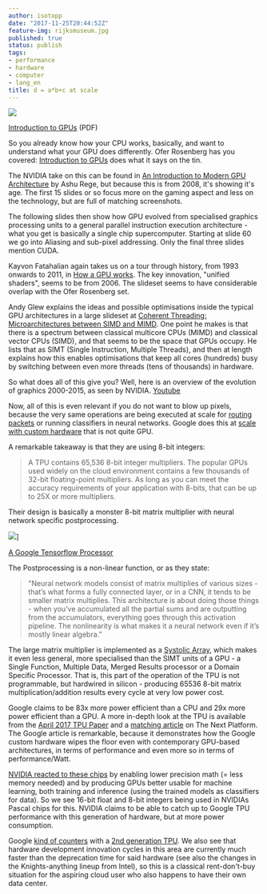 ```yaml
---
author: isotopp
date: "2017-11-25T20:44:52Z"
feature-img: rijksmuseum.jpg
published: true
status: publish
tags:
- performance
- hardware
- computer
- lang_en
title: d = a*b+c at scale
---
```

![](https://blog.koehntopp.info/uploads/2017/11/dabc.png)

[Introduction to GPUs](http://haifux.org/lectures/267/Introduction-to-GPUs.pdf) (PDF)

So you already know how your CPU works, basically, and want to understand
what your GPU does differently. Ofer Rosenberg has you covered:
[Introduction to GPUs](http://haifux.org/lectures/267/Introduction-to-GPUs.pdf) does what it
says on the tin.

The NVIDIA take on this can be found in [An Introduction to Modern GPU
Architecture](http://download.nvidia.com/developer/cuda/seminar/TDCI_Arch.pdf)
by Ashu Rege, but because this is from 2008, it's showing it's age. The
first 15 slides or so focus more on the gaming aspect and less on the
technology, but are full of matching screenshots.

The following slides then show how GPU evolved from specialised graphics
processing units to a general parallel instruction execution architecture -
what you get is basically a single chip supercomputer. Starting at slide 60
we go into Aliasing and sub-pixel addressing. Only the final three slides
mention CUDA.

Kayvon Fatahalian again takes us on a tour through history, from 1993
onwards to 2011, in
[How a GPU works](https://www.cs.cmu.edu/afs/cs/academic/class/15462-f11/www/lec_slides/lec19.pdf).
The key innovation, "unified shaders", seems to be from 2006. The slideset
seems to have considerable overlap with the Ofer Rosenberg set.

Andy Glew explains the ideas and possible optimisations inside the typical
GPU architectures in a large slideset at
[Coherent Threading: Microarchitectures between SIMD and MIMD](https://parlab.eecs.berkeley.edu/sites/all/parlab/files/20090827-glew-vector.pdf).
One point he makes is that there is a spectrum between classical multicore
CPUs (MIMD) and classical vector CPUs (SIMD), and that seems to be the space
that GPUs occupy. He lists that as SIMT (Single Instruction, Multiple
Threads), and then at length explains how this enables optimisations that
keep all cores (hundreds) busy by switching between even more threads (tens
of thousands) in hardware.

So what does all of this give you? Well, here is an overview of the
evolution of graphics 2000-2015, as seen by NVIDIA.
[Youtube](https://www.youtube.com/watch?v=6QJvAiCHXqc)

Now, all of this is even relevant if you do not want to blow up pixels,
because the very same operations are being executed at scale for
[routing packets](https://www.youtube.com/watch?v=df2_72wjEdw) or running classifiers
in neural networks. Google does this at
[scale with custom hardware](https://cloud.google.com/blog/big-data/2017/05/an-in-depth-look-at-googles-first-tensor-processing-unit-tpu)
that is not quite GPU.

A remarkable takeaway is that they are using 8-bit integers:

> A TPU contains 65,536 8-bit integer multipliers. The popular GPUs used
> widely on the cloud environment contains a few thousands of 32-bit
> floating-point multipliers. As long as you can meet the accuracy
> requirements of your application with 8-bits, that can be up to 25X or
> more multipliers.

Their design is basically a monster 8-bit matrix multiplier with neural
network specific postprocessing.

![](https://blog.koehntopp.info/uploads/2017/11/tpu-15.png)]

[A Google Tensorflow Processor](https://cloud.google.com/blog/big-data/2017/05/an-in-depth-look-at-googles-first-tensor-processing-unit-tpu)

The Postprocessing is a non-linear function, or as they state:

> "Neural network models consist of matrix multiplies of various sizes -
> that’s what forms a fully connected layer, or in a CNN, it tends to be
> smaller matrix multiplies. This architecture is about doing those things -
> when you’ve accumulated all the partial sums and are outputting from
> the accumulators, everything goes through this activation pipeline. The
> nonlinearity is what makes it a neural network even if it’s mostly
> linear algebra.”

The large matrix multiplier is implemented as a
[Systolic Array](https://en.wikipedia.org/wiki/Systolic_array), which makes it even
less general, more specialised than the SIMT units of a GPU -  a Single
Function, Multiple Data, Merged Results processor or a Domain Specific
Processor. That is, this part of the operation of the TPU is not
programmable, but hardwired in silicon - producing 65536 8-bit matrix
multiplication/addition results every cycle at very low power cost.

Google claims to be 83x more power efficient than a CPU and 29x more power
efficient than a GPU. A more in-depth look at the TPU is available from the
[April 2017 TPU Paper](https://arxiv.org/abs/1704.04760) and a
[matching article](https://www.nextplatform.com/2017/04/05/first-depth-look-googles-tpu-architecture/)
on The Next Platform. The Google article is remarkable, because it
demonstrates how the Google custom hardware wipes the floor even with
contemporary GPU-based architectures, in terms of performance and even more
so in terms of performance/Watt.

[NVIDIA reacted to these chips](https://www.nextplatform.com/2017/04/12/googles-tpu-investment-make-sense-going-forward/)
by enabling lower precision math (= less memory needed) and by producing
GPUs better usable for machine learning, both training and inference (using
the trained models as classifiers for data). So we see 16-bit float and
8-bit integers being used in NVIDIAs Pascal chips for this. NVIDIA claims to
be able to catch up to Google TPU performance with this generation of
hardware, but at more power consumption.

Google [kind of counters](https://blog.google/topics/google-cloud/google-cloud-offer-tpus-machine-learning/)
with a [2nd generation TPU](https://www.nextplatform.com/2017/05/22/hood-googles-tpu2-machine-learning-clusters/).
We also see that hardware development innovation cycles in this area are
currently much faster than the deprecation time for said hardware (see also
the changes in the Knights-anything lineup from Intel), so this is a
classical rent-don't-buy situation for the aspiring cloud user who also
happens to have their own data center.
